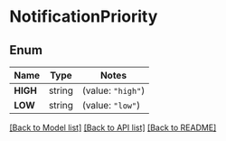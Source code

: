 # NotificationPriority

## Enum

Name | Type | Notes
------------ | ------------- | -------------
**HIGH** | string | (value: `"high"`)
**LOW** | string | (value: `"low"`)


[[Back to Model list]](../README.md#documentation-for-models) [[Back to API list]](../README.md#documentation-for-api-endpoints) [[Back to README]](../README.md)


